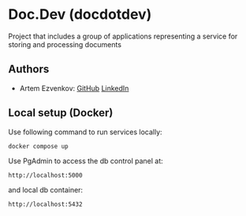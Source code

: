 # Doc.Dev (docdotdev)

Project that includes a group of applications representing a service for storing and processing documents

## Authors

- Artem
  Ezvenkov: [GitHub](https://github.com/aezvenkov) [LinkedIn](https://www.linkedin.com/in/artem-ezvenkov-1708911ba/)

## Local setup (Docker)

Use following command to run services locally:

```bash
docker compose up
```

Use PgAdmin to access the db control panel at:

```http request
http://localhost:5000
```

and local db container:

```http request
http://localhost:5432
```